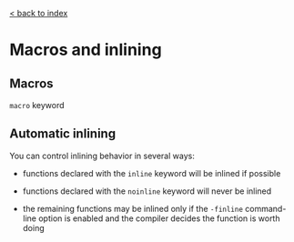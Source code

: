 [< back to index](../index.md)

# Macros and inlining

## Macros

`macro` keyword

## Automatic inlining

You can control inlining behavior in several ways:

* functions declared with the `inline` keyword will be inlined if possible

* functions declared with the `noinline` keyword will never be inlined

* the remaining functions may be inlined only if the `-finline` command-line option is enabled
and the compiler decides the function is worth doing

